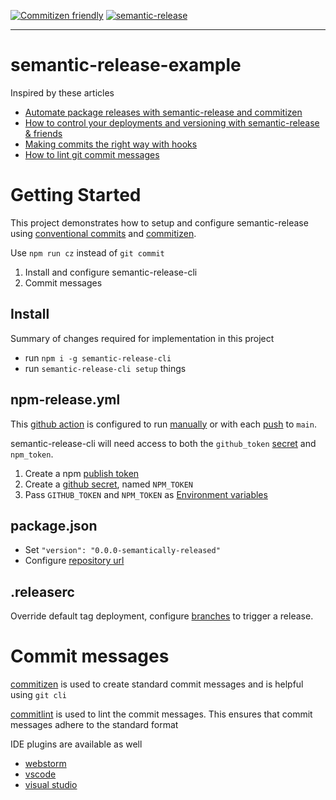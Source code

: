 [![Commitizen friendly](https://img.shields.io/badge/commitizen-friendly-brightgreen.svg)](http://commitizen.github.io/cz-cli/)
[![semantic-release](https://img.shields.io/badge/%20%20%F0%9F%93%A6%F0%9F%9A%80-semantic--release-e10079.svg)](https://github.com/semantic-release/semantic-release)
___
# semantic-release-example
Inspired by these articles
- [Automate package releases with semantic-release and commitizen](https://schalkneethling.medium.com/automate-package-releases-with-semantic-release-and-commitizen-d7d4c337f04f)
- [How to control your deployments and versioning with semantic-release & friends](https://blog.logrocket.com/never-guess-about-project-history-again-31f65091f668/)
- [Making commits the right way with hooks](https://dev.to/thelogicwarlock/making-commits-the-right-way-with-hooks-31h9)
- [How to lint git commit messages](https://remarkablemark.org/blog/2019/05/29/git-husky-commitlint/)

# Getting Started
This project demonstrates how to setup and configure semantic-release using [conventional commits](https://www.conventionalcommits.org/) and [commitizen](https://github.com/commitizen/cz-cli). 

Use `npm run cz` instead of `git commit` 
1. Install and configure semantic-release-cli
1. Commit messages

## Install
Summary of changes required for implementation in this project

- run `npm i -g semantic-release-cli`
- run `semantic-release-cli setup`
things
## npm-release.yml
This [github action](https://github.com/semantic-release/github/blob/4b902456b1c7958a59dca01bd3658dfde074f426/.github/workflows/release.yml) is  configured to run [manually](https://github.com/FreakinWard/semantic-release-example/blob/19f1bab239f3fc4d602f247747fe3ecc42dd9493/.github/workflows/npm-release.yml#L3) or with each [push](https://github.com/FreakinWard/semantic-release-example/blob/19f1bab239f3fc4d602f247747fe3ecc42dd9493/.github/workflows/npm-release.yml#L5) to `main`.

semantic-release-cli will need access to both the `github_token` [secret](https://docs.github.com/en/actions/reference/authentication-in-a-workflow) and `npm_token`.

1. Create a npm [publish token](https://docs.npmjs.com/creating-and-viewing-access-tokens)
1. Create a [github secret](https://docs.github.com/en/actions/reference/encrypted-secrets), named `NPM_TOKEN`
1. Pass  `GITHUB_TOKEN` and `NPM_TOKEN` as [Environment variables](https://github.com/semantic-release/github/blob/master/README.md#environment-variables)

## package.json
- Set `"version": "0.0.0-semantically-released"`
- Configure [repository url](https://github.com/semantic-release/semantic-release/blob/master/docs/usage/configuration.md#repositoryurl)

## .releaserc
Override default tag deployment, configure [branches](https://github.com/semantic-release/semantic-release/blob/master/docs/usage/configuration.md#branches) to trigger a release.

# Commit messages
[commitizen](https://github.com/commitizen/cz-cli) is used to create standard commit messages and is helpful using `git cli`

[commitlint](https://www.npmjs.com/package/@commitlint/cli) is used to lint the commit messages. This ensures that commit messages adhere to the standard format

IDE plugins are available as well
- [webstorm](https://plugins.jetbrains.com/plugin/9861-git-commit-template)
- [vscode](https://marketplace.visualstudio.com/items?itemName=KnisterPeter.vscode-commitizen)
- [visual studio](https://marketplace.visualstudio.com/items?itemName=mrluje.vs-commitizen)
